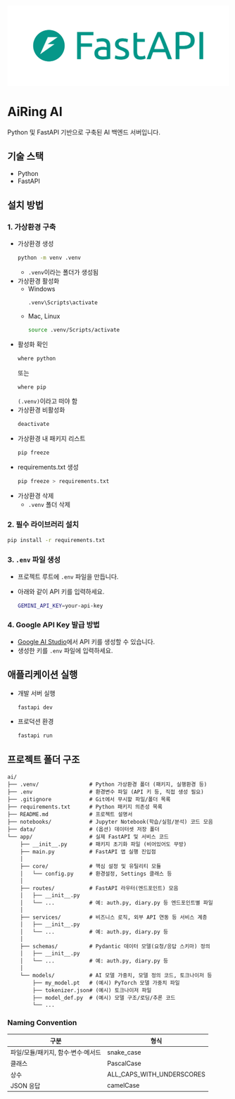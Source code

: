 <p align="center">
  <a href="https://fastapi.tiangolo.com/ko/" target="blank"><img src="https://github.com/fastapi/fastapi/blob/master/docs/en/docs/img/logo-margin/logo-teal.svg" alt="FastAPI Logo" /></a>
</p>

# AiRing AI

Python 및 FastAPI 기반으로 구축된 AI 백엔드 서버입니다.

## 기술 스택

-   Python
-   FastAPI

## 설치 방법

### 1. 가상환경 구축

-   가상환경 생성
    ```bash
    python -m venv .venv
    ```
    -   `.venv`이라는 폴더가 생성됨
-   가상환경 활성화
    -   Windows
        ```bash
        .venv\Scripts\activate
        ```
    -   Mac, Linux
        ```bash
        source .venv/Scripts/activate
        ```
-   활성화 확인
    ```bash
    where python
    ```
    또는
    ```bash
    where pip
    ```
    `(.venv)`이라고 떠야 함
-   가상환경 비활성화
    ```bash
    deactivate
    ```
-   가상환경 내 패키지 리스트
    ```bash
    pip freeze
    ```
-   requirements.txt 생성
    ```bash
    pip freeze > requirements.txt
    ```
-   가상환경 삭제
    -   `.venv` 폴더 삭제

### 2. 필수 라이브러리 설치

```bash
pip install -r requirements.txt
```

### 3. `.env` 파일 생성

-   프로젝트 루트에 `.env` 파일을 만듭니다.
-   아래와 같이 API 키를 입력하세요.

    ```bash
    GEMINI_API_KEY=your-api-key
    ```

### 4. Google API Key 발급 방법

-   [Google AI Studio](https://aistudio.google.com/app/apikey)에서 API 키를 생성할 수 있습니다.
-   생성한 키를 `.env` 파일에 입력하세요.

## 애플리케이션 실행

-   개발 서버 실행
    ```bash
    fastapi dev
    ```
-   프로덕션 환경
    ```bash
    fastapi run
    ```

## 프로젝트 폴더 구조

```
ai/
├── .venv/                # Python 가상환경 폴더 (패키지, 실행환경 등)
├── .env                  # 환경변수 파일 (API 키 등, 직접 생성 필요)
├── .gitignore            # Git에서 무시할 파일/폴더 목록
├── requirements.txt      # Python 패키지 의존성 목록
├── README.md             # 프로젝트 설명서
├── notebooks/            # Jupyter Notebook(학습/실험/분석) 코드 모음
├── data/                 # (옵션) 데이터셋 저장 폴더
└── app/                  # 실제 FastAPI 및 서비스 코드
    ├── __init__.py       # 패키지 초기화 파일 (비어있어도 무방)
    ├── main.py           # FastAPI 앱 실행 진입점
    │
    ├── core/             # 핵심 설정 및 유틸리티 모듈
    │   └── config.py     # 환경설정, Settings 클래스 등
    │
    ├── routes/           # FastAPI 라우터(엔드포인트) 모음
    │   ├── __init__.py
    │   └── ...           # 예: auth.py, diary.py 등 엔드포인트별 파일
    │
    ├── services/         # 비즈니스 로직, 외부 API 연동 등 서비스 계층
    │   ├── __init__.py
    │   └── ...           # 예: auth.py, diary.py 등
    │
    ├── schemas/          # Pydantic 데이터 모델(요청/응답 스키마) 정의
    │   ├── __init__.py
    │   └── ...           # 예: auth.py, diary.py 등
    │
    └── models/           # AI 모델 가중치, 모델 정의 코드, 토크나이저 등
        ├── my_model.pt   # (예시) PyTorch 모델 가중치 파일
        ├── tokenizer.json# (예시) 토크나이저 파일
        ├── model_def.py  # (예시) 모델 구조/로딩/추론 코드
        └── ...
```

### Naming Convention

| 구분                               | 형식                      |
| ---------------------------------- | ------------------------- |
| 파일/모듈/패키지, 함수·변수·메서드 | snake_case                |
| 클래스                             | PascalCase                |
| 상수                               | ALL_CAPS_WITH_UNDERSCORES |
| JSON 응답                          | camelCase                 |
